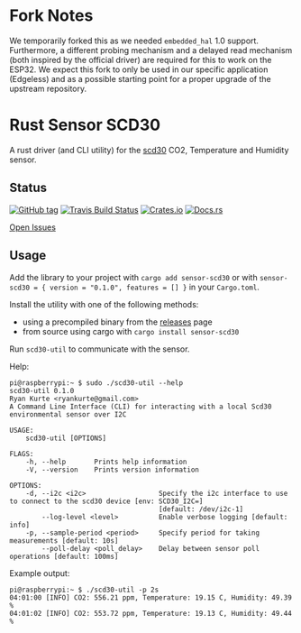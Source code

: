 # Fork Notes

We temporarily forked this as we needed `embedded_hal` 1.0 support.
Furthermore, a different probing mechanism and a delayed read mechanism (both inspired by the official driver) are required for this to work on the ESP32.
We expect this fork to only be used in our specific application (Edgeless) and as a possible starting point for a proper upgrade of the upstream repository.

# Rust Sensor SCD30

A rust driver (and CLI utility) for the [scd30](https://www.sensirion.com/en/environmental-sensors/carbon-dioxide-sensors-co2/) CO2, Temperature and Humidity sensor.

## Status

[![GitHub tag](https://img.shields.io/github/tag/ryankurte/rust-sensor-scd30.svg)](https://github.com/ryankurte/rust-sensor-scd30)
[![Travis Build Status](https://travis-ci.com/ryankurte/rust-sensor-scd30.svg?branch=master)](https://travis-ci.com/ryankurte/rust-sensor-scd30)
[![Crates.io](https://img.shields.io/crates/v/sensor-scd30.svg)](https://crates.io/crates/sensor-scd30)
[![Docs.rs](https://docs.rs/sensor-scd30/badge.svg)](https://docs.rs/sensor-scd30)

[Open Issues](https://github.com/ryankurte/rust-sensor-scd30/issues)

## Usage

Add the library to your project with `cargo add sensor-scd30` or with `sensor-scd30 = { version = "0.1.0", features = [] }` in your `Cargo.toml`.

Install the utility with one of the following methods:

- using a precompiled binary from the [releases](https://github.com/ryankurte/rust-sensor-scd30/releases/) page
- from source using cargo with `cargo install sensor-scd30`

Run `scd30-util` to communicate with the sensor.

Help:
```
pi@raspberrypi:~ $ sudo ./scd30-util --help
scd30-util 0.1.0
Ryan Kurte <ryankurte@gmail.com>
A Command Line Interface (CLI) for interacting with a local Scd30 environmental sensor over I2C

USAGE:
    scd30-util [OPTIONS]

FLAGS:
    -h, --help       Prints help information
    -V, --version    Prints version information

OPTIONS:
    -d, --i2c <i2c>                  Specify the i2c interface to use to connect to the scd30 device [env: SCD30_I2C=]
                                     [default: /dev/i2c-1]
        --log-level <level>          Enable verbose logging [default: info]
    -p, --sample-period <period>     Specify period for taking measurements [default: 10s]
        --poll-delay <poll_delay>    Delay between sensor poll operations [default: 100ms]
```

Example output:
```
pi@raspberrypi:~ $ ./scd30-util -p 2s
04:01:00 [INFO] CO2: 556.21 ppm, Temperature: 19.15 C, Humidity: 49.39 %
04:01:02 [INFO] CO2: 553.72 ppm, Temperature: 19.13 C, Humidity: 49.44 %
```
